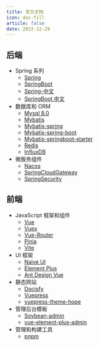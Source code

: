 ```yaml
---
title: 官方文档
icon: doc-fill
article: false
date: 2022-12-29
---
```


## 后端

- Spring 系列
  - [Spring](https://spring.io/)
  - [SpringBoot](https://docs.spring.io/spring-boot/docs/current/reference/html/)
  - [Spring-中文](http://docs.jcohy.com/docs/spring-framework/5.3.21/html5/zh-cn/index.html)
  - [SpringBoot 中文](http://docs.jcohy.com/docs/spring-boot/2.7.1/html5/zh-cn/index.html)
- 数据库和 ORM
  - [Mysql 8.0](https://dev.mysql.com/doc/refman/8.0/en/)
  - [Mybatis](https://mybatis.org/mybatis-3/zh/index.html)
  - [Mybatis-spring](https://mybatis.org/spring/zh/)
  - [Mybatis-spring-boot](http://mybatis.org/spring-boot-starter/zh/)
  - [Mybatis-springboot-starter](http://mybatis.org/spring-boot-starter/mybatis-spring-boot-autoconfigure/zh/index.html)
  - [Redis](https://redis.io/docs/)
  - [InfluxDB](https://docs.influxdata.com/influxdb/v2.6/)
- 微服务组件
  - [Nacos](https://nacos.io/zh-cn/docs/quick-start-spring-cloud.html)
  - [SpringCloudGateway](https://docs.spring.io/spring-cloud-gateway/docs/current/reference/html/)
  - [SpringSecurity](https://docs.spring.io/spring-security/reference/index.html)

## 前端

- JavaScript 框架和组件
  - [Vue](https://cn.vuejs.org/)
  - [Vuex](https://vuex.vuejs.org/zh/)
  - [Vue-Router](https://router.vuejs.org/zh/)
  - [Pinia](https://pinia.vuejs.org/zh/)
  - [Vite](https://cn.vitejs.dev/)
- UI 框架
  - [Naive UI](https://www.naiveui.com/zh-CN/light)
  - [Element Plus](https://element-plus.org/zh-CN)
  - [Ant Design Vue](https://antdv.com/components/overview-cn)
- 静态网站
  - [Docisfy](https://docsify.js.org/#/)
  - [Vuepress](https://vuepress.vuejs.org/zh/)
  - [vuepress-theme-hope](https://theme-hope.vuejs.press/zh/)
- 管理后台模板
  - [Soybean-admin](https://docs.soybean.pro/)
  - [vue-element-plus-admin](https://element-plus-admin-doc.cn/)
- 管理和构建工具
  - [pnpm](https://pnpm.io/zh/)